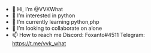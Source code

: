 - 👋 Hi, I’m @VVKWhat
- 👀 I’m interested in python
- 🌱 I’m currently learning python,php
- 💞️ I’m looking to collaborate on alone
- 📫 How to reach me Discord: Foxanto#4511 Telegram: https://t.me/vvk_what

<!---
VVKWhat/VVKWhat is a ✨ special ✨ repository because its `README.md` (this file) appears on your GitHub profile.
You can click the Preview link to take a look at your changes.
--->
